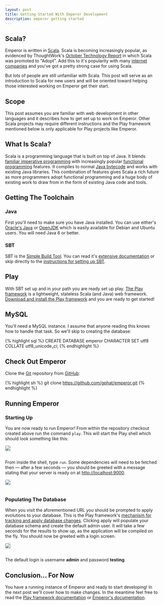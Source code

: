 ```yaml
---
layout: post
title: Getting Started With Emperor Development
description: emperor getting started
---
```


## Scala?

Emperor is written in [Scala](http://www.scala-lang.org/). Scala is becoming
increasingly popular, as evidenced by ThoughtWork's
[October Technology Report](http://www.thoughtworks.com/articles/technology-radar-october-2012)
in which Scala was promoted to "Adopt". Add this to it's popularity with many
<a href="http://www.scala-lang.org/node/1658">internet companies</a> and you've
got a pretty strong case for using Scala.

But lots of people are still unfamiliar with Scala.  This post will serve as
an introduction to Scala for new users and will be oriented toward helping
those interested working on Emperor get their start.

## Scope

This post assumes you are familiar with web development in other languages and
it describes how to get set up to work on Emperor. Other Scala projects
may require different instructions and the Play framework mentioned below is
only applicable for Play projects like Emperor.

## What Is Scala?

Scala is a programming language that is built on top of Java.  It blends
[familiar imperative programming](http://en.wikipedia.org/wiki/Imperative_programming)
with increasingly popular [functional programming](http://en.wikipedia.org/wiki/Functional_programming)
features.  It compiles to normal [Java bytecode](http://en.wikipedia.org/wiki/Java_bytecode)
and works with existing Java libraries.  This combination of features gives
Scala a rich future as more programmers adopt functional programming and a huge
body of existing work to draw from in the form of existing Java code and tools.

## Getting The Toolchain

### Java

First you'll need to make sure you have Java
installed.  You can use either's [Oracle's Java](http://www.java.com/en/download/index.jsp)
or [OpenJDK](http://openjdk.java.net/) which is easily available for Debian and
Ubuntu users.  You will need Java 6 or better.

### SBT

SBT is the [Simple Build Tool](http://www.scala-sbt.org/). You can read it's
[extensive documentation](http://www.scala-sbt.org/release/docs/Getting-Started/Welcome.html)
or skip directly to the [instructions for setting up SBT](http://www.scala-sbt.org/release/docs/Getting-Started/Setup.html).

## Play

With SBT set up and in your path you are ready set up play. [The Play framework](http://www.playframework.org/)
is a lightweight, stateless Scala (and Java) web framework. [Download and install the Play framework](http://www.playframework.org/documentation/2.0.4/Installing)
and you are ready to get started!

## MySQL

You'll need a MySQL instance. I assume that anyone reading this knows how to handle that task.  So we'll skip to creating the database:

{% highlight sql %}
CREATE DATABASE emperor CHARACTER SET utf8 COLLATE utf8_unicode_ci;
{% endhighlight %}

## Check Out Emperor

Clone the <a href="http://git-scm.com/">Git</a> repository from <a href="https://github.com/gphat/emperor/">GitHub</a>:

{% highlight sh %}
git clone https://github.com/gphat/emperor.git
{% endhighlight %}

## Running Emperor

### Starting Up

You are now ready to run Emperor!  From within the repository checkout created
above run the command `play`.  This will start the Play shell which should look
something like this:

<img style="border: 1px solid #ccc; border-radius: 3px; margin-bottom: 1em" src="http://f.cl.ly/items/131L2D0h3j3j3k1Q3E0k/Screen%20Shot%202012-10-28%20at%204.22.23%20PM.png">

From inside the shell, type `run`.  Some dependencies will need to be fetched
then &mdash; after a few seconds &mdash; you should be greeted with a message
stating that your server is ready on at <a href="http://localhost:9000/">http://localhost:9000</a>.

<img style="border: 1px solid #ccc; border-radius: 3px; margin-bottom: 1em" src="http://cl.ly/image/3B3r313o4045/Screen%20Shot%202012-10-28%20at%204.23.18%20PM.png">

### Populating The Database

When you visit the aforementioned URL you should be prompted to apply
evolutions to your database.  This is the Play framework's
<a href="http://www.playframework.org/documentation/2.0/Evolutions">mechanism for tracking and apply database changes</a>.
Clicking apply will populate your database schema and create the default admin
user. It will take a few seconds for the results to show up, as the application
will be compiled on the fly.  You should now be greeted with a login screen.

<img style="border: 1px solid #ccc; border-radius: 3px; margin-bottom: 1em" src="http://f.cl.ly/items/3g2p0P2y2y030z183m3j/Screen%20Shot%202012-10-28%20at%204.36.41%20PM.png">

The default login is username **admin** and password **testing**.

## Conclusion&hellip; For Now

You have a running instance of Emperor and ready to start developing!  In the
next post we'll cover how to make changes.  In the meantime feel free to read
the [Play framework documentation](http://www.playframework.org/documentation/2.0.4/Home)
or [Emperor's documentation](https://emperorapp.atlassian.net/wiki/display/EMP/Emperor+Home).